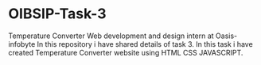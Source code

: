 # OIBSIP-Task-3
Temperature Converter 
Web development and design intern at Oasis-infobyte In this repository i have shared details of task 3. In this task i have created Temperature Converter website using HTML CSS JAVASCRIPT.
